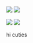 # 
![](https://cdn.discordapp.com/attachments/734261035049025617/1253523651370942544/cooltext460622769699506.gif?ex=667a1edf&is=6678cd5f&hm=38e5f4e1d37d8d0e06d64e6f3b57e80958f9b19aeef024b69b33813fdc7834d7&)
![](https://pbs.twimg.com/media/GQXRJ9HXQAAuSr4?format=jpg&name=900x900)

![](https://pbs.twimg.com/media/GQPCutcXYAEScWw?format=jpg&name=900x900)
![](https://media1.tenor.com/m/2HxG1M-nxWQAAAAd/ryan-gosling.gif)

 hi cuties
